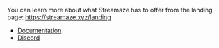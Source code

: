 You can learn more about what Streamaze has to offer from the landing page: https://streamaze.xyz/landing

- [Documentation](https://guide.streamaze.xyz)
- [Discord](https://discord.gg/c3RetD5r5Y)
